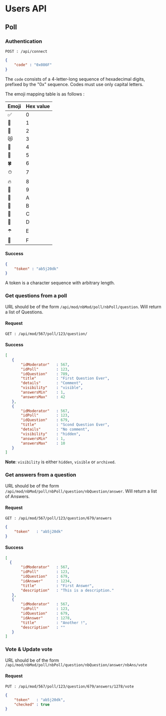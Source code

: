 # Users API

## Poll

### Authentication

`POST : /api/connect`

```json
{
    "code" : "0x086F"
}
```

The `code` consists of a 4-letter-long sequence of hexadecimal digits, prefixed by the "0x" sequence. Codes must use only capital letters.

The emoji mapping table is as follows :

| Emoji | Hex value |
|-------|-----------|
| ✅ | 0 |
| 🍺 | 1 |
| 🍔 | 2 |
| 😻 | 3 |
| 👻 | 4 |
| 🦄 | 5 |
| 🍀 | 6 |
| ⛄️ | 7 |
| 🔥 | 8 |
| 🥳 | 9 |
| 🥑 | A |
| 🥶 | B |
| 🎋 | C |
| 🌈 | D |
| ☂️ | E |
| 🎹 | F |


#### Success

```json
{
    "token" : "ab5j20dk"
}
```

A token is a character sequence with arbitrary length.

### Get questions from a poll
URL should be of the form `/api/mod/nbMod/poll/nbPoll/question`. Will return a list of Questions.

#### Request

`GET : /api/mod/567/poll/123/question/`

#### Success
```json
[
   {
       "idModerator"   : 567,
       "idPoll"        : 123,
       "idQuestion"    : 789,
       "title"         : "First Question Ever",
       "details"       : "Comment",
       "visibility"    : "visible",
       "answersMin"    : 1,
       "answersMax"    : 42
   },
   {
       "idModerator"   : 567,
       "idPoll"        : 123,
       "idQuestion"    : 679,
       "title"         : "Scond Question Ever",
       "details"       : "No comment",
       "visibility"    : "hidden",
       "answersMin"    : 1,
       "answersMax"    : 10
   }
]
```

**Note**:
`visibility` is either `hidden`, `visible` or `archived`.

### Get answers from a question
URL should be of the form `/api/mod/nbMod/poll/nbPoll/question/nbQuestion/answer`. Will return a list of Answers.

#### Request

`GET : /api/mod/567/poll/123/question/679/answers`

```json
{
    "token"   : "ab5j20dk"
}
```

#### Success
```json
[
  {
       "idModerator"   : 567,
       "idPoll"        : 123,
       "idQuestion"    : 679,
       "idAnswer"      : 1234,
       "title"         : "First Answer",
       "description"   : "This is a description."
   },
   {
       "idModerator"   : 567,
       "idPoll"        : 123,
       "idQuestion"    : 679,
       "idAnswer"      : 1278,
       "title"         : "Another !",
       "description"   : ""
   }
]
```

### Vote & Update vote
URL should be of the form `/api/mod/nbMod/poll/nbPoll/question/nbQuestion/answer/nbAns/vote`

#### Request

`PUT : /api/mod/567/poll/123/question/679/answers/1278/vote`

```json
{
    "token"   : "ab5j20dk",
    "checked" : true
}
```
